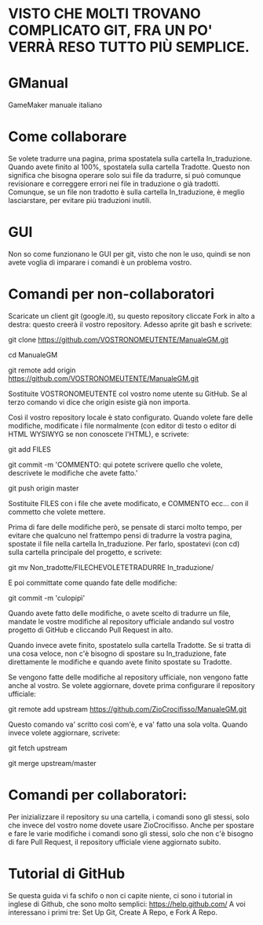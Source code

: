 VISTO CHE MOLTI TROVANO COMPLICATO GIT, FRA UN PO' VERRÀ RESO TUTTO PIÙ SEMPLICE.
=======


GManual
=======

GameMaker manuale italiano

Come collaborare
=======


Se volete tradurre una pagina, prima spostatela sulla cartella In_traduzione. Quando avete finito al 100%, spostatela sulla cartella Tradotte. Questo non significa che bisogna operare solo sui file da tradurre, si può comunque revisionare e correggere errori nei file in traduzione o già tradotti. Comunque, se un file non tradotto è sulla cartella In_traduzione, è meglio lasciarstare, per evitare più traduzioni inutili.

GUI
=======
Non so come funzionano le GUI per git, visto che non le uso, quindi se non avete voglia di imparare i comandi è un problema vostro.


Comandi per non-collaboratori
=======

Scaricate un client git (google.it), su questo repository cliccate Fork in alto a destra: questo creerà il vostro repository.
Adesso aprite git bash e scrivete:

git clone https://github.com/VOSTRONOMEUTENTE/ManualeGM.git

cd ManualeGM

git remote add origin https://github.com/VOSTRONOMEUTENTE/ManualeGM.git


Sostituite VOSTRONOMEUTENTE col vostro nome utente su GitHub.
Se al terzo comando vi dice che origin esiste già non importa.

Così il vostro repository locale è stato configurato.
Quando volete fare delle modifiche, modificate i file normalmente (con editor di testo o editor di HTML WYSIWYG se non conoscete l'HTML), e scrivete:

git add FILES

git commit -m 'COMMENTO: qui potete scrivere quello che volete, descrivete le modifiche che avete fatto.'

git push origin master

Sostituite FILES con i file che avete modificato, e COMMENTO ecc... con il commetto che volete mettere.


Prima di fare delle modifiche però, se pensate di starci molto tempo, per evitare che qualcuno nel frattempo pensi di tradurre la 
vostra pagina, spostate il file nella cartella In_traduzione. Per farlo, spostatevi (con cd) sulla cartella principale del progetto, e 
scrivete:

git mv Non_tradotte/FILECHEVOLETETRADURRE In_traduzione/

E poi committate come quando fate delle modifiche:

git commit -m 'culopipì'

Quando avete fatto delle modifiche, o avete scelto di tradurre un file, mandate le vostre modifiche al repository ufficiale andando sul 
vostro progetto di GitHub e cliccando Pull Request in alto.

Quando invece avete finito, spostatelo sulla cartella Tradotte.
Se si tratta di una cosa veloce, non c'è bisogno di spostare su In_traduzione, fate direttamente le modifiche e quando avete finito 
spostate su Tradotte.

Se vengono fatte delle modifiche al repository ufficiale, non vengono fatte anche al vostro. Se volete aggiornare, dovete prima configurare il repository ufficiale:

git remote add upstream https://github.com/ZioCrocifisso/ManualeGM.git

Questo comando va' scritto così com'è, e va' fatto una sola volta.
Quando invece volete aggiornare, scrivete:

git fetch upstream

git merge upstream/master

Comandi per collaboratori:
=======

Per inizializzare il repository su una cartella, i comandi sono gli stessi, solo che invece del vostro nome dovete usare ZioCrocifisso.
Anche per spostare e fare le varie modifiche i comandi sono gli stessi, solo che non c'è bisogno di fare Pull Request, il repository ufficiale viene aggiornato subito.

Tutorial di GitHub
=======

Se questa guida vi fa schifo o non ci capite niente, ci sono i tutorial in inglese di Github, che sono molto semplici:
https://help.github.com/
A voi interessano i primi tre: Set Up Git, Create A Repo, e Fork A Repo.
